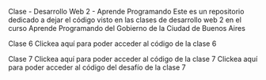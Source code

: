 Clase - Desarrollo Web 2 - Aprende Programando
Este es un repositorio dedicado a dejar el código visto en las clases de desarrollo web 2 en el curso Aprende Programando del Gobierno de la Ciudad de Buenos Aires

Clase 6
Clickea aquí para poder acceder al código de la clase 6

Clase 7
Clickea aquí para poder acceder al código de la clase 7
Clickea aquí para poder acceder al código del desafío de la clase 7

